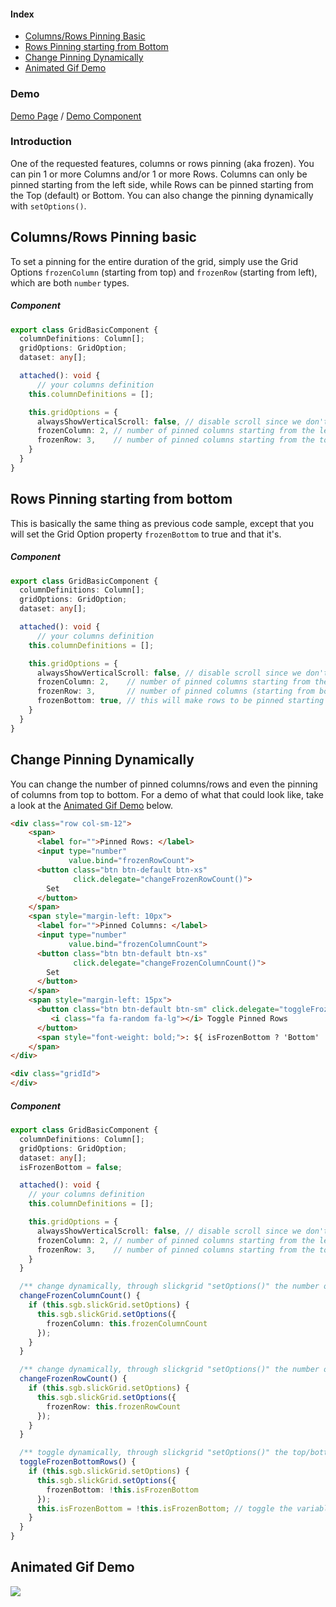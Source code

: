 #### Index
- [Columns/Rows Pinning Basic](#columnsrows-pinning-basic)
- [Rows Pinning starting from Bottom](#rows-pinning-starting-from-bottom)
- [Change Pinning Dynamically](#change-pinning-dynamically)
- [Animated Gif Demo](#animated-gif-demo)

### Demo
[Demo Page](https://ghiscoding.github.io/slickgrid-universal/#/example04) / [Demo Component](https://github.com/ghiscoding/slickgrid-universal/blob/master/examples/webpack-demo-vanilla-bundle/src/examples/example04.ts)

### Introduction
One of the requested features, columns or rows pinning (aka frozen). You can pin 1 or more Columns and/or 1 or more Rows. Columns can only be pinned starting from the left side, while Rows can be pinned starting from the Top (default) or Bottom. You can also change the pinning dynamically with `setOptions()`.

## Columns/Rows Pinning basic
To set a pinning for the entire duration of the grid, simply use the Grid Options `frozenColumn` (starting from top) and `frozenRow` (starting from left), which are both `number` types.

##### Component
```ts
export class GridBasicComponent {
  columnDefinitions: Column[];
  gridOptions: GridOption;
  dataset: any[];

  attached(): void {
      // your columns definition
    this.columnDefinitions = [];

    this.gridOptions = {
      alwaysShowVerticalScroll: false, // disable scroll since we don't want it to show on the left pinned columns
      frozenColumn: 2, // number of pinned columns starting from the left
      frozenRow: 3,    // number of pinned columns starting from the top
    }
  }
}
```

## Rows Pinning starting from bottom
This is basically the same thing as previous code sample, except that you will set the Grid Option property `frozenBottom` to true and that it's.
##### Component
```ts
export class GridBasicComponent {
  columnDefinitions: Column[];
  gridOptions: GridOption;
  dataset: any[];

  attached(): void {
      // your columns definition
    this.columnDefinitions = [];

    this.gridOptions = {
      alwaysShowVerticalScroll: false, // disable scroll since we don't want it to show on the left pinned columns
      frozenColumn: 2,    // number of pinned columns starting from the left
      frozenRow: 3,       // number of pinned columns (starting from bottom with next property)
      frozenBottom: true, // this will make rows to be pinned starting from the bottom and the number of rows will be 3
    }
  }
}
```

## Change Pinning Dynamically
You can change the number of pinned columns/rows and even the pinning of columns from top to bottom. For a demo of what that could look like, take a look at the [Animated Gif Demo](/ghiscoding/Angular-Slickgrid/wiki/Pinned-(aka-Frozen)-Columns-Rows#animated-gif-demo) below.

```html
<div class="row col-sm-12">
    <span>
      <label for="">Pinned Rows: </label>
      <input type="number"
             value.bind="frozenRowCount">
      <button class="btn btn-default btn-xs"
              click.delegate="changeFrozenRowCount()">
        Set
      </button>
    </span>
    <span style="margin-left: 10px">
      <label for="">Pinned Columns: </label>
      <input type="number"
             value.bind="frozenColumnCount">
      <button class="btn btn-default btn-xs"
              click.delegate="changeFrozenColumnCount()">
        Set
      </button>
    </span>
    <span style="margin-left: 15px">
      <button class="btn btn-default btn-sm" click.delegate="toggleFrozenBottomRows()">
         <i class="fa fa-random fa-lg"></i> Toggle Pinned Rows
      </button>
      <span style="font-weight: bold;">: ${ isFrozenBottom ? 'Bottom' : 'Top' }</span>
    </span>
</div>

<div class="gridId">
</div>
```

##### Component
```ts
export class GridBasicComponent {
  columnDefinitions: Column[];
  gridOptions: GridOption;
  dataset: any[];
  isFrozenBottom = false;

  attached(): void {
    // your columns definition
    this.columnDefinitions = [];

    this.gridOptions = {
      alwaysShowVerticalScroll: false, // disable scroll since we don't want it to show on the left pinned columns
      frozenColumn: 2, // number of pinned columns starting from the left
      frozenRow: 3,    // number of pinned columns starting from the top
    }
  }

  /** change dynamically, through slickgrid "setOptions()" the number of pinned columns */
  changeFrozenColumnCount() {
    if (this.sgb.slickGrid.setOptions) {
      this.sgb.slickGrid.setOptions({
        frozenColumn: this.frozenColumnCount
      });
    }
  }

  /** change dynamically, through slickgrid "setOptions()" the number of pinned rows */
  changeFrozenRowCount() {
    if (this.sgb.slickGrid.setOptions) {
      this.sgb.slickGrid.setOptions({
        frozenRow: this.frozenRowCount
      });
    }
  }

  /** toggle dynamically, through slickgrid "setOptions()" the top/bottom pinned location */
  toggleFrozenBottomRows() {
    if (this.sgb.slickGrid.setOptions) {
      this.sgb.slickGrid.setOptions({
        frozenBottom: !this.isFrozenBottom
      });
      this.isFrozenBottom = !this.isFrozenBottom; // toggle the variable
    }
  }
}
```

## Animated Gif Demo
![](https://user-images.githubusercontent.com/643976/50852303-28d57c80-134d-11e9-859c-aeb55af24c24.gif)